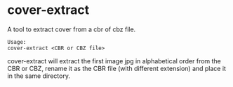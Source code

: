 cover-extract
=============

A tool to extract cover from a cbr of cbz file.

    Usage:
	cover-extract <CBR or CBZ file>

cover-extract will extract the first image jpg in alphabetical
order from the CBR or CBZ, rename it as the CBR file (with different extension)
and place it in the same directory.

